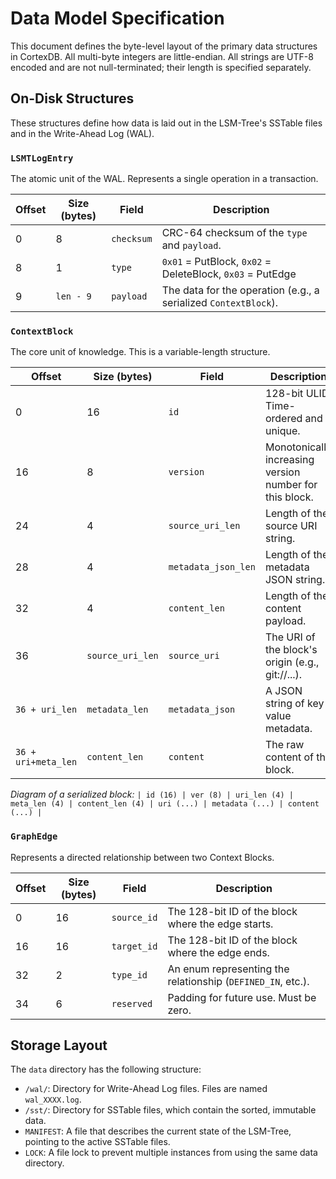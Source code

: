 # Data Model Specification

This document defines the byte-level layout of the primary data structures in CortexDB. All multi-byte integers are little-endian. All strings are UTF-8 encoded and are not null-terminated; their length is specified separately.

## On-Disk Structures

These structures define how data is laid out in the LSM-Tree's SSTable files and in the Write-Ahead Log (WAL).

### `LSMTLogEntry`

The atomic unit of the WAL. Represents a single operation in a transaction.

| Offset | Size (bytes) | Field          | Description                                             |
|--------|--------------|----------------|---------------------------------------------------------|
| 0      | 8            | `checksum`     | CRC-64 checksum of the `type` and `payload`.            |
| 8      | 1            | `type`         | `0x01` = PutBlock, `0x02` = DeleteBlock, `0x03` = PutEdge |
| 9      | `len - 9`    | `payload`      | The data for the operation (e.g., a serialized `ContextBlock`). |

### `ContextBlock`

The core unit of knowledge. This is a variable-length structure.

| Offset               | Size (bytes)     | Field                | Description                                         |
|----------------------|------------------|----------------------|-----------------------------------------------------|
| 0                    | 16               | `id`                 | 128-bit ULID. Time-ordered and unique.              |
| 16                   | 8                | `version`            | Monotonically increasing version number for this block. |
| 24                   | 4                | `source_uri_len`     | Length of the source URI string.                    |
| 28                   | 4                | `metadata_json_len`  | Length of the metadata JSON string.                 |
| 32                   | 4                | `content_len`        | Length of the content payload.                      |
| 36                   | `source_uri_len` | `source_uri`         | The URI of the block's origin (e.g., git://...).   |
| `36 + uri_len`       | `metadata_len`   | `metadata_json`      | A JSON string of key-value metadata.                |
| `36 + uri+meta_len`  | `content_len`    | `content`            | The raw content of the block.                       |

*Diagram of a serialized block:*
`| id (16) | ver (8) | uri_len (4) | meta_len (4) | content_len (4) | uri (...) | metadata (...) | content (...) |`

### `GraphEdge`

Represents a directed relationship between two Context Blocks.

| Offset | Size (bytes) | Field        | Description                                       |
|--------|--------------|--------------|---------------------------------------------------|
| 0      | 16           | `source_id`  | The 128-bit ID of the block where the edge starts. |
| 16     | 16           | `target_id`  | The 128-bit ID of the block where the edge ends.  |
| 32     | 2            | `type_id`    | An enum representing the relationship (`DEFINED_IN`, etc.). |
| 34     | 6            | `reserved`   | Padding for future use. Must be zero.             |


## Storage Layout

The `data` directory has the following structure:

-   `/wal/`: Directory for Write-Ahead Log files. Files are named `wal_XXXX.log`.
-   `/sst/`: Directory for SSTable files, which contain the sorted, immutable data.
-   `MANIFEST`: A file that describes the current state of the LSM-Tree, pointing to the active SSTable files.
-   `LOCK`: A file lock to prevent multiple instances from using the same data directory.
